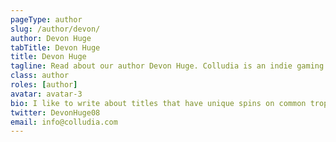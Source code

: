 ```yaml
---
pageType: author
slug: /author/devon/
author: Devon Huge
tabTitle: Devon Huge
title: Devon Huge
tagline: Read about our author Devon Huge. Colludia is an indie gaming blog focused on games with stories to tell and the developers behind them.
class: author
roles: [author]
avatar: avatar-3
bio: I like to write about titles that have unique spins on common tropes in game design. To me, games are an under-appreciated art form, and a majority of its aspects have yet to be explored. Anyways, FIFA is the GOAT.
twitter: DevonHuge08
email: info@colludia.com
---
```

